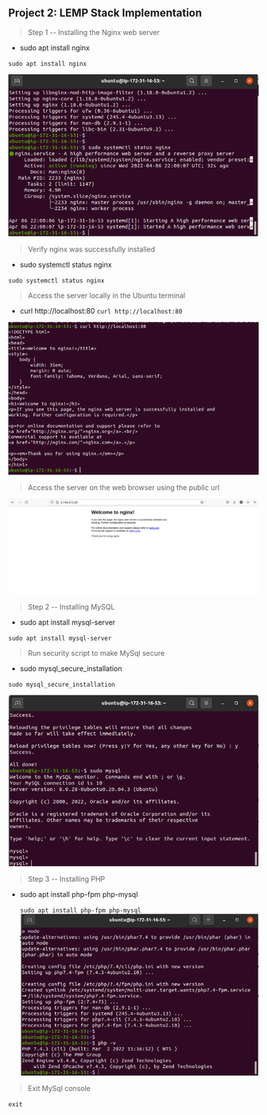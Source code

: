 ## Project 2: LEMP Stack Implementation

> Step 1 -- Installing the Nginx web server

- sudo apt install nginx

`sudo apt install nginx`

![Image](images/project-2/active-nginx-server.png)

> Verify nginx was successfully installed

- sudo systemctl status nginx

`sudo systemctl status nginx`

> Access the server locally in the Ubuntu terminal

- curl http://localhost:80
  `curl http://localhost:80`

![Image](images/project-2/terminal-view-of-server.png)

> Access the server on the web browser using the public url

![Image](images/project-2/browser-of-server.png)

> Step 2 -- Installing MySQL

- sudo apt install mysql-server

`sudo apt install mysql-server`

> Run security script to make MySql secure

- sudo mysql_secure_installation

`sudo mysql_secure_installation`

![Image](images/project-2/mysql-working.png)

> Step 3 -- Installing PHP

- sudo apt install php-fpm php-mysql

  `sudo apt install php-fpm php-mysql`
  ![Image](images/project-2/installed-php.png)

> Exit MySql console

`exit`
